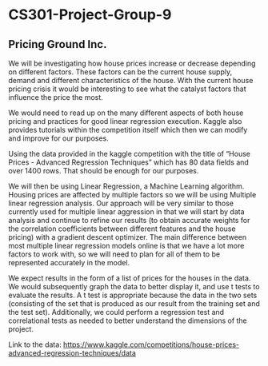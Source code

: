 # CS301-Project-Group-9 
## Pricing Ground Inc.

<p>
We will be investigating how house prices increase or decrease depending on different factors. These factors can be the current house supply, demand and different characteristics of the house. With the current house pricing crisis it would be interesting to see what the catalyst factors that influence the price the most.  

We would need to read up on the many different aspects of both house pricing and practices for good linear regression execution. Kaggle also provides tutorials within the competition itself which then we can modify and improve for our purposes.

Using the data provided in the kaggle competition with the title of  “House Prices - Advanced Regression Techniques” which has 80 data fields and over 1400 rows. That should be enough for our purposes.

We will then be using Linear Regression, a Machine Learning algorithm. Housing prices are affected by multiple factors so we will be using Multiple linear regression analysis. Our approach will be very similar to those currently used for multiple linear aggression in that we will start by data analysis and continue to refine our results (to obtain accurate weights for the correlation coefficients between different features and the house pricing) with a gradient descent optimizer. The main difference between most multiple linear regression models online is that we have a lot more factors to work with, so we will need to plan for all of them to be represented accurately in the model.

We expect results in the form of a list of prices for the houses in the data. We would subsequently graph the data to better display it, and use t tests to evaluate the results. A t test is appropriate because the data in the two sets (consisting of the set that is produced as our result from the training set and the test set). Additionally, we could perform a regression test and correlational tests as needed to better understand the dimensions of the project.
</p>
  
Link to the data:
https://www.kaggle.com/competitions/house-prices-advanced-regression-techniques/data
